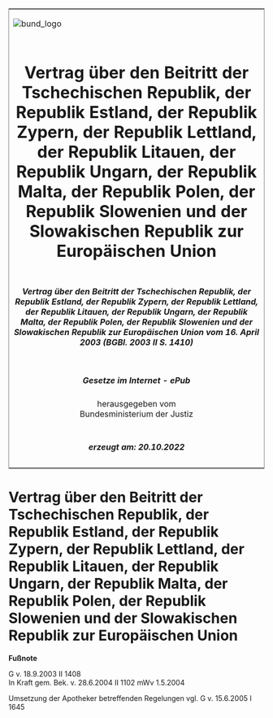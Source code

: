 <span id="DECKBLATT.html"></span>

<table border="0" frame="border" width="100%">

<tr valign="top">

<td align="left">

![bund\_logo](BfJ_2021_Web_de_de.gif)

</td>

<td align="right">

 

</td>

</tr>

<tr align="center" valign="middle">

<td colspan="2">

# Vertrag über den Beitritt der Tschechischen Republik, der Republik Estland, der Republik Zypern, der Republik Lettland, der Republik Litauen, der Republik Ungarn, der Republik Malta, der Republik Polen, der Republik Slowenien und der Slowakischen Republik zur Europäischen Union

</td>

</tr>

<tr align="center" valign="middle">

<td colspan="2">

##### Vertrag über den Beitritt der Tschechischen Republik, der Republik Estland, der Republik Zypern, der Republik Lettland, der Republik Litauen, der Republik Ungarn, der Republik Malta, der Republik Polen, der Republik Slowenien und der Slowakischen Republik zur Europäischen Union vom 16. April 2003 (BGBl. 2003 II S. 1410)

</td>

</tr>

<tr align="center" valign="middle">

<td colspan="2">

  
  

##### Gesetze im Internet - ePub  
  
herausgegeben vom  
Bundesministerium der Justiz

</td>

</tr>

<tr align="center" valign="bottom">

<td colspan="2">

  
  

##### erzeugt am: 20.10.2022

</td>

</tr>

</table>

<span id="BJNR141020003.html"></span>

# Vertrag über den Beitritt der Tschechischen Republik, der Republik Estland, der Republik Zypern, der Republik Lettland, der Republik Litauen, der Republik Ungarn, der Republik Malta, der Republik Polen, der Republik Slowenien und der Slowakischen Republik zur Europäischen Union

<div>

  
**Fußnote**

<div class="jnhtml">

<div>

<div class="jurAbsatz">

G v. 18.9.2003 II 1408  
In Kraft gem. Bek. v. 28.6.2004 II 1102 mWv 1.5.2004

</div>

<div class="jurAbsatz">

  
Umsetzung der Apotheker betreffenden Regelungen vgl. G v. 15.6.2005 I
1645

</div>

</div>

</div>

</div>
